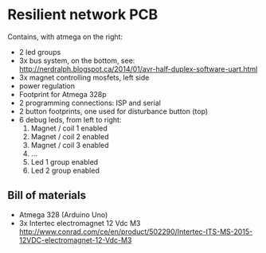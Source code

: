 Resilient network PCB
=====================
Contains, with atmega on the right: 
- 2 led groups
- 3x bus system, on the bottom, see: http://nerdralph.blogspot.ca/2014/01/avr-half-duplex-software-uart.html
- 3x magnet controlling mosfets, left side
- power regulation
- Footprint for Atmega 328p 
- 2 programming connections: ISP and serial
- 2 button footprints, one used for disturbance button (top)
- 6 debug leds, from left to right: 
  1. Magnet / coil 1 enabled
  2. Magnet / coil 2 enabled
  3. Magnet / coil 3 enabled
  4. ...
  5. Led 1 group enabled
  6. Led 2 group enabled

Bill of materials
--------------------

- Atmega 328 (Arduino Uno)
- 3x Intertec electromagnet 12 Vdc M3
  http://www.conrad.com/ce/en/product/502290/Intertec-ITS-MS-2015-12VDC-electromagnet-12-Vdc-M3
